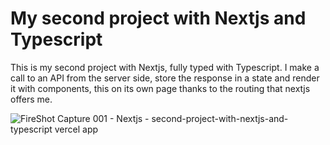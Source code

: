 # My second project with Nextjs and Typescript
This is my second project with Nextjs, fully typed with Typescript. I make a call to an API from the server side, store the response in a state and render it with components, this on its own page thanks to the routing that nextjs offers me.

![FireShot Capture 001 - Nextjs - second-project-with-nextjs-and-typescript vercel app](https://github.com/adore1968/second-project-with-nextjs-and-typescript/assets/101434158/0c2480ce-361e-4c1d-94a2-43a3ce88ba05)

